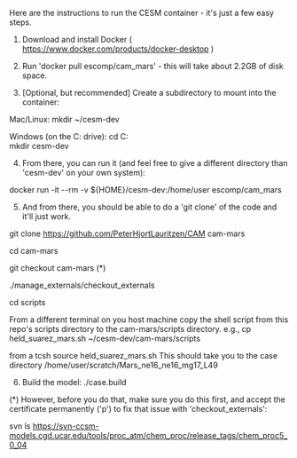  Here are the instructions to run the CESM container - it's just a few easy steps.

  1) Download and install Docker ( https://www.docker.com/products/docker-desktop )

  2) Run 'docker pull escomp/cam_mars' - this will take about 2.2GB of disk space.
  
  3) [Optional, but recommended] Create a subdirectory to mount into the container:

  Mac/Linux:
    mkdir ~/cesm-dev

  Windows (on the C: drive):
     cd C:\
     mkdir cesm-dev
 
  4) From there, you can run it (and feel free to give a different directory than 'cesm-dev' on your own system):

  docker run -it --rm -v ${HOME}/cesm-dev:/home/user escomp/cam_mars

  
  5) And from there, you should be able to do a 'git clone' of the code and it'll just work.  
  
  git clone https://github.com/PeterHjortLauritzen/CAM cam-mars
  
  cd cam-mars
  
  git checkout cam-mars (*)
  
  ./manage_externals/checkout_externals 
  
  cd scripts
  
  From a different terminal on you host machine copy the shell script from this repo's scripts directory to the cam-mars/scripts directory. e.g., 
  cp held_suarez_mars.sh ~/cesm-dev/cam-mars/scripts
  
  from a tcsh
  source held_suarez_mars.sh
  This should take you to the case directory /home/user/scratch/Mars_ne16_ne16_mg17_L49

 6) Build the model: ./case.build 

 (*) However, before you do that, make sure you do this first, and accept the certificate permanently ('p') to fix that issue with 'checkout_externals':
 
 svn ls  https://svn-ccsm-models.cgd.ucar.edu/tools/proc_atm/chem_proc/release_tags/chem_proc5_0_04


